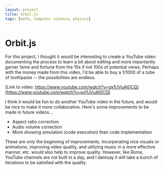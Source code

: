 ```yaml
---
layout: project
title: Orbit.js 
tags: [math, computer science, physics]
---
```


# Orbit.js

For this project, I thought it would be interesting to create a YouTube video documenting the process to learn a bit about editing and more importantly garner fame and fortune from the 10s if not 100s of potential views. Perhaps with the money made from this video, I'd be able to buy a 1/1000 of a tube of toothpaste -- the possibilities are endless. 

[Link to video: https://www.youtube.com/watch?v=gxfUVuAI0CQ](https://www.youtube.com/watch?v=gxfUVuAI0CQ)

I think it would be fun to do another YouTube video in the future, and would be nice to make it more collaborative. Here's some improvements to be made in future videos...

* Aspect ratio correction
* Audio volume correction
* More showing simulation (code execution) than code implementation

These are only the beginning of improvements. Incorperating nice visuals or animations, improving video quality, and utilizing music in a more effective manner, etc. would also help to improve quality. However, like Rome, YouTube channels are not built in a day, and I daresay it will take a bunch of iterations to be satisfied with the quality. 

